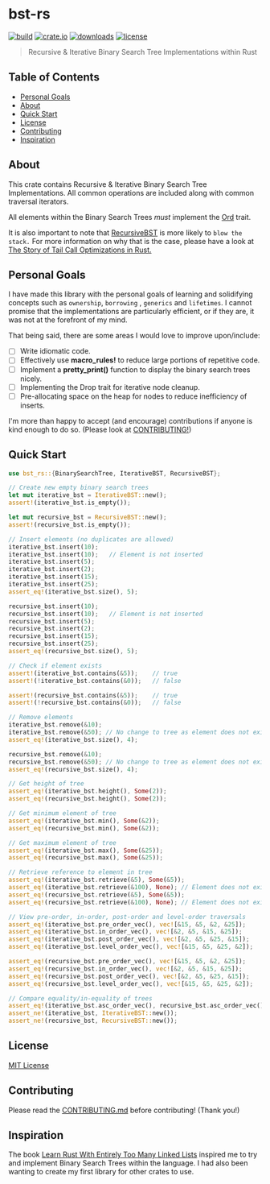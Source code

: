 # bst-rs

[![build](https://github.com/sgoudham/bst-rs/actions/workflows/build.yml/badge.svg)](https://github.com/sgoudham/bst-rs/actions/workflows/build.yml)
[![crate.io](https://img.shields.io/crates/v/bst-rs)](https://crates.io/crates/bst-rs)
[![downloads](https://img.shields.io/crates/d/bst-rs)](https://crates.io/crates/bst-rs)
[![license](https://img.shields.io/github/license/sgoudham/bst-rs)](LICENSE)

> Recursive & Iterative Binary Search Tree Implementations within Rust

## Table of Contents

- [Personal Goals](#Personal-Goals)
- [About](#About)
- [Quick Start](#Quick-Start)
- [License](#License)
- [Contributing](#Contributing)
- [Inspiration](#Inspiration)

## About

This crate contains Recursive & Iterative Binary Search Tree Implementations. All common operations are included along
with common traversal iterators.

All elements within the Binary Search Trees _must_ implement
the [Ord](https://doc.rust-lang.org/core/cmp/trait.Ord.html) trait.

It is also important to note that [RecursiveBST](src/lib.rs) is more likely to `blow the stack.`
For more information on why that is the case, please have a look at
[The Story of Tail Call Optimizations in Rust.](https://seanchen1991.github.io/posts/tco-story/)

## Personal Goals

I have made this library with the personal goals of learning and solidifying concepts such as `ownership`, `borrowing`
, `generics` and `lifetimes`. I cannot promise that the implementations are particularly efficient, or if they are, it
was not at the forefront of my mind.

That being said, there are some areas I would love to improve upon/include:

- [ ] Write idiomatic code.
- [ ] Effectively use **macro_rules!** to reduce large portions of repetitive code.
- [ ] Implement a **pretty_print()** function to display the binary search trees nicely.
- [ ] Implementing the Drop trait for iterative node cleanup.
- [ ] Pre-allocating space on the heap for nodes to reduce inefficiency of inserts.

I'm more than happy to accept (and encourage) contributions if anyone is kind enough to do so. (Please look
at [CONTRIBUTING!](#Contributing))

## Quick Start

 ```rust
use bst_rs::{BinarySearchTree, IterativeBST, RecursiveBST};

// Create new empty binary search trees
let mut iterative_bst = IterativeBST::new();
assert!(iterative_bst.is_empty());

let mut recursive_bst = RecursiveBST::new();
assert!(recursive_bst.is_empty());

// Insert elements (no duplicates are allowed)
iterative_bst.insert(10);
iterative_bst.insert(10);   // Element is not inserted
iterative_bst.insert(5);
iterative_bst.insert(2);
iterative_bst.insert(15);
iterative_bst.insert(25);
assert_eq!(iterative_bst.size(), 5);

recursive_bst.insert(10);
recursive_bst.insert(10);   // Element is not inserted
recursive_bst.insert(5);
recursive_bst.insert(2);
recursive_bst.insert(15);
recursive_bst.insert(25);
assert_eq!(recursive_bst.size(), 5);

// Check if element exists
assert!(iterative_bst.contains(&5));    // true
assert!(!iterative_bst.contains(&0));   // false

assert!(recursive_bst.contains(&5));    // true
assert!(!recursive_bst.contains(&0));   // false

// Remove elements
iterative_bst.remove(&10);
iterative_bst.remove(&50); // No change to tree as element does not exist
assert_eq!(iterative_bst.size(), 4);

recursive_bst.remove(&10);
recursive_bst.remove(&50); // No change to tree as element does not exist
assert_eq!(recursive_bst.size(), 4);

// Get height of tree
assert_eq!(iterative_bst.height(), Some(2));
assert_eq!(recursive_bst.height(), Some(2));

// Get minimum element of tree
assert_eq!(iterative_bst.min(), Some(&2));
assert_eq!(recursive_bst.min(), Some(&2));

// Get maximum element of tree
assert_eq!(iterative_bst.max(), Some(&25));
assert_eq!(recursive_bst.max(), Some(&25));

// Retrieve reference to element in tree
assert_eq!(iterative_bst.retrieve(&5), Some(&5));
assert_eq!(iterative_bst.retrieve(&100), None); // Element does not exist so None is returned
assert_eq!(recursive_bst.retrieve(&5), Some(&5));
assert_eq!(recursive_bst.retrieve(&100), None); // Element does not exist so None is returned

// View pre-order, in-order, post-order and level-order traversals
assert_eq!(iterative_bst.pre_order_vec(), vec![&15, &5, &2, &25]);
assert_eq!(iterative_bst.in_order_vec(), vec![&2, &5, &15, &25]);
assert_eq!(iterative_bst.post_order_vec(), vec![&2, &5, &25, &15]);
assert_eq!(iterative_bst.level_order_vec(), vec![&15, &5, &25, &2]);

assert_eq!(recursive_bst.pre_order_vec(), vec![&15, &5, &2, &25]);
assert_eq!(recursive_bst.in_order_vec(), vec![&2, &5, &15, &25]);
assert_eq!(recursive_bst.post_order_vec(), vec![&2, &5, &25, &15]);
assert_eq!(recursive_bst.level_order_vec(), vec![&15, &5, &25, &2]);

// Compare equality/in-equality of trees
assert_eq!(iterative_bst.asc_order_vec(), recursive_bst.asc_order_vec());
assert_ne!(iterative_bst, IterativeBST::new());
assert_ne!(recursive_bst, RecursiveBST::new());
 ```

## License

[MIT License](LICENSE)

## Contributing

Please read the [CONTRIBUTING.md](CONTRIBUTING.md) before contributing! (Thank you!)

## Inspiration

The book [Learn Rust With Entirely Too Many Linked Lists](https://rust-unofficial.github.io/too-many-lists/) inspired me
to try and implement Binary Search Trees within the language. I had also been wanting to create my first library for
other crates to use.